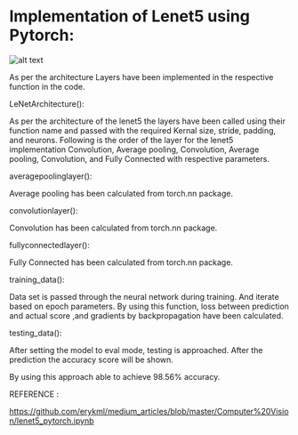 # Implementation of Lenet5 using Pytorch:



![alt text]([http://url/to/img.png](https://www.google.com/url?sa=i&url=https%3A%2F%2Fwww.superannotate.com%2Fblog%2Fguide-to-convolutional-neural-networks&psig=AOvVaw27z6BeiM_YpGw9JEAozR2M&ust=1702750091345000&source=images&cd=vfe&opi=89978449&ved=0CBIQjRxqFwoTCOjdu8aEkoMDFQAAAAAdAAAAABAD))


As per the architecture Layers have been implemented in the respective function in the code.

LeNetArchitecture(): 

As per the architecture of the lenet5 the layers have been called using their function name and passed with the required Kernal size, stride, padding, and neurons. Following is the order of the layer for the lenet5 implementation Convolution, Average pooling, Convolution, Average pooling, Convolution, and Fully Connected with respective parameters. 

averagepoolinglayer():

Average pooling has been calculated from torch.nn package.

convolutionlayer():

Convolution has been calculated from torch.nn package.

fullyconnectedlayer():

Fully Connected has been calculated from torch.nn package.





training_data():

Data set is passed through the neural network during training. And iterate based on epoch parameters. By using this function, loss between prediction and actual score ,and gradients by backpropagation have been calculated.

testing_data():

After setting the model to eval mode, testing is approached. After the prediction the accuracy score will be shown.

By using this approach able to achieve 98.56% accuracy.



REFERENCE : 

https://github.com/erykml/medium_articles/blob/master/Computer%20Vision/lenet5_pytorch.ipynb

